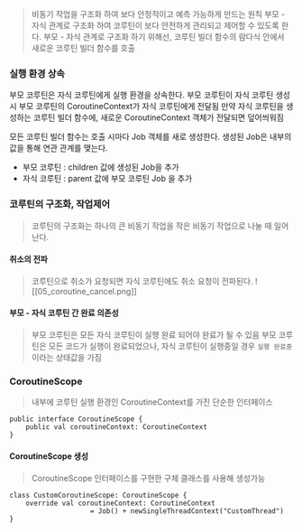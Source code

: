 > 비동기 작업을 구조화 하여 보다 안정적이고 예측 가능하게 만드는 원칙
> 부모 - 자식 관계로 구조화 하여 코루틴이 보다 안전하게 관리되고 제어할 수 있도록 한다.
> 부모 - 자식 관계로 구조화 하기 위해선, 코루틴 빌더 함수의 람다식 안에서 새로운 코루틴 빌더 함수를 호출


### 실행 환경 상속

부모 코루틴은 자식 코루틴에게 실행 환경을 상속한다.
부모 코루틴이 자식 코루틴 생성 시 부모 코루틴의 CoroutineContext가 자식 코루틴에게 전달됨
 만약 자식 코루틴을 생성하는 코루틴 빌더 함수에, 새로운 CoroutineContext 객체가 전달되면 덮어씌워짐

모든 코루틴 빌더 함수는 호출 시마다 Job 객체를 새로 생성한다.
생성된 Job은 내부의 값을 통해 연관 관계를 맺는다.
- 부모 코루틴 : children 값에 생성된 Job을 추가
- 자식 코루틴 : parent 값에 부모 코루틴 Job 을 추가 

### 코루틴의 구조화, 작업제어
> 코루틴의 구조화는 하나의 큰 비동기 작업을 작은 비동기 작업으로 나눌 때 일어난다.

#### 취소의 전파 
> 코루틴으로 취소가 요청되면 자식 코루틴에도 취소 요청이 전파된다.
![[05_coroutine_cancel.png]]

#### 부모 - 자식 코루틴 간 완료 의존성 
> 부모 코루틴은 모든 자식 코루틴이 실행 완료 되어야 완료가 될 수 있음
> 부모 코루틴은 모든 코드가 실행이 완료되었으나, 자식 코루틴이 실행중일 경우 `실행 완료중` 이라는 상태값을 가짐


### CoroutineScope 
> 내부에 코루틴 실행 환경인 CoroutineContext를 가진 단순한 인터페이스

```
public interface CoroutineScope {
	public val coroutineContext: CoroutineContext
}
```

#### CoroutineScope 생성 
> CoroutineScope 인터페이스를 구현한 구체 클래스를 사용해 생성가능 
```
class CustomCoroutineScope: CoroutineScope {
	override val coroutineContext: CoroutineContext 
					= Job() + newSingleThreadContext("CustomThread")
}

```